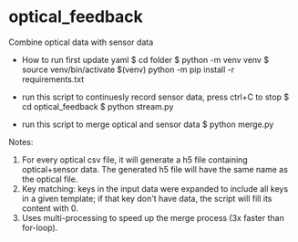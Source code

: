 # optical_feedback
Combine optical data with sensor data 


- How to run
first update yaml
$ cd folder
$ python -m venv venv
$ source venv/bin/activate
$(venv) python -m pip install -r requirements.txt

- run this script to continuesly record sensor data, press ctrl+C to stop
$ cd optical_feedback
$ python stream.py

- run this script to merge optical and sensor data
$ python merge.py


Notes:
1. For every optical csv file, it will generate a h5 file containing optical+sensor data. The generated h5 file will have the same name as the optical file.
2. Key matching: keys in the input data were expanded to include all keys in a given template; if that key don't have data, the script will fill its content with 0.
3. Uses multi-processing to speed up the merge process (3x faster than for-loop).


